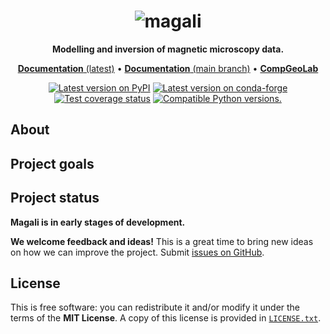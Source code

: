 <h1 align="center"><img src="https://github.com/compgeolab/magali/raw/main/doc/_static/readme-banner.png" alt="magali"></h1>
<p align="center"><strong>Modelling and inversion of magnetic microscopy data.</strong></p>
<p align="center">
<a href="https://www.compgeolab.org/magali"><strong>Documentation</strong> (latest)</a> •
<a href="https://www.compgeolab.org/magali/dev"><strong>Documentation</strong> (main branch)</a> •
<a href="https://www.compgeolab.org"><strong>CompGeoLab</strong></a>
</p>

<p align="center">
<a href="https://pypi.python.org/pypi/magali"><img src="http://img.shields.io/pypi/v/magali.svg?style=flat-square" alt="Latest version on PyPI"></a>
<a href="https://github.com/conda-forge/magali-feedstock"><img src="https://img.shields.io/conda/vn/conda-forge/magali.svg?style=flat-square" alt="Latest version on conda-forge"></a>
<a href="https://codecov.io/gh/compgeolab/magali"><img src="https://img.shields.io/codecov/c/github/compgeolab/magali/main.svg?style=flat-square" alt="Test coverage status"></a>
<a href="https://pypi.python.org/pypi/magali"><img src="https://img.shields.io/pypi/pyversions/magali.svg?style=flat-square" alt="Compatible Python versions."></a>
</p>

## About


## Project goals


## Project status

**Magali is in early stages of development.**

**We welcome feedback and ideas!** This is a great time to bring new ideas on
how we can improve the project.
Submit [issues on GitHub](https://github.com/compgeolab/magali/issues).

## License

This is free software: you can redistribute it and/or modify it under the terms
of the **MIT License**. A copy of this license is provided in
[`LICENSE.txt`](https://github.com/compgeolab/magali/blob/main/LICENSE.txt).
